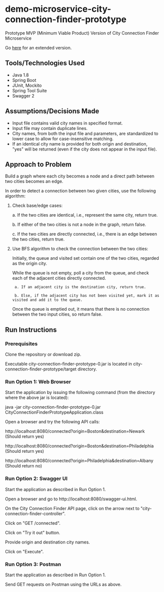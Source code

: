 # demo-microservice-city-connection-finder-prototype
Prototype MVP (Minimum Viable Product) Version of City Connection Finder Microservice

Go [here](https://github.com/aifoss/demo-microservice-city-connection-finder-full-version) for an extended version.

## Tools/Technologies Used

* Java 1.8
* Spring Boot
* JUnit, Mockito
* Spring Tool Suite
* Swagger 2

## Assumptions/Decisions Made

* Input file contains valid city names in specified format.
* Input file may contain duplicate lines.
* City names, from both the input file and parameters, are standardized to lower case to allow for case-insensitive matching.
* If an identical city name is provided for both origin and destination, "yes" will be returned (even if the city does not appear in the input file).

## Approach to Problem

Build a graph where each city becomes a node and a direct path between two cities becomes an edge. 

In order to detect a connection between two given cities, use the following algorithm:

1. Check base/edge cases:

   a. If the two cities are identical, i.e., represent the same city, return true.

   b. If either of the two cities is not a node in the graph, return false.

   c. If the two cities are directly connected, i.e., there is an edge between the two cities, return true.

2. Use BFS algorithm to check the connection between the two cities:

   Initially, the queue and visited set contain one of the two cities, regarded as the origin city.

   While the queue is not empty, poll a city from the queue, and check each of the adjacent cities directly connected.
   
   		a. If an adjacent city is the destination city, return true.
   	
   		b. Else, if the adjacent city has not been visited yet, mark it as visited and add it to the queue.

   Once the queue is emptied out, it means that there is no connection between the two input cities, so return false.
  
## Run Instructions

### Prerequisites

Clone the repository or download zip.

Executable city-connection-finder-prototype-0.jar is located in city-connection-finder-prototype/target directory.

### Run Option 1: Web Browser

Start the application by issuing the following command (from the directory where the above jar is located):

java -jar city-connection-finder-prototype-0.jar CityConnectionFinderPrototypeApplication.class

Open a browser and try the following API calls:

http://localhost:8080/connected?origin=Boston&destination=Newark
(Should return yes)

http://localhost:8080/connected?origin=Boston&destination=Philadelphia
(Should return yes)

http://localhost:8080/connected?origin=Philadelphia&destination=Albany
(Should return no)

### Run Option 2: Swagger UI

Start the application as described in Run Option 1.

Open a browser and go to http://localhost:8080/swagger-ui.html.

On the City Connection Finder API page, click on the arrow next to "city-connection-finder-controller".

Click on "GET /connected".

Click on "Try it out" button.

Provide origin and destination city names.

Click on "Execute".

### Run Option 3: Postman

Start the application as described in Run Option 1.

Send GET requests on Postman using the URLs as above.
